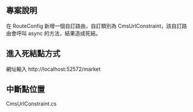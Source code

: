 ﻿## 專案說明
在 RouteConfig 新增一個自訂路由，自訂類別為 CmsUrlConstraint，該自訂路由會呼叫 async 的方法，結果造成死結。

## 進入死結點方式
網址輸入 http://localhost:52572/market

## 中斷點位置
CmsUrlConstraint.cs